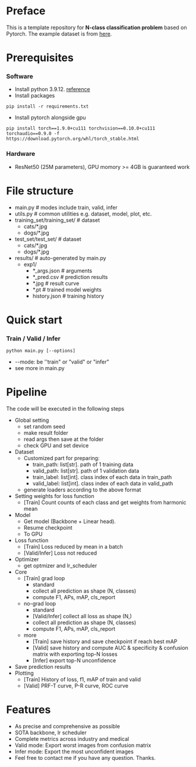 # Preface
This is a template repository for **N-class classification problem** based on Pytorch. The example dataset is from [here](https://www.kaggle.com/datasets/tongpython/cat-and-dog).

# Prerequisites
### Software
+ Install python 3.9.12. [reference](https://docs.conda.io/projects/miniconda/en/latest/)
+ Install packages
```
pip install -r requirements.txt 
```
+ Install pytorch alongside gpu
```
pip install torch==1.9.0+cu111 torchvision==0.10.0+cu111 torchaudio==0.9.0 -f https://download.pytorch.org/whl/torch_stable.html
```
### Hardware
+ ResNet50 (25M parameters), GPU momory >= 4GB is guaranteed work

# File structure
+ main.py # modes include train, valid, infer
+ utils.py # common utilities e.g. dataset, model, plot, etc.
+ training_set/training_set/ # dataset
    + cats/*.jpg
    + dogs/*.jpg
+ test_set/test_set/ # dataset
    + cats/*.jpg
    + dogs/*.jpg  
+ results/ # auto-generated by main.py
    + exp1/
        + *_args.json # arguments
        + *_pred.csv # prediction results
        + *.jpg # result curve
        + *.pt # trained model weights
        + history.json # training history

# Quick start
### Train / Valid / Infer  
```
python main.py [--options]
```
+ \--mode: be ''train" or "valid" or "infer"
+ see more in main.py

# Pipeline
The code will be executed in the following steps
+ Global setting
	+ set random seed
	+ make result folder
	+ read args then save at the folder
	+ check GPU and set device
+ Dataset
	+ Customized part for preparing:
		+ train_path: list[str]. path of 1 training data
		+ valid_path: list[str]. path of 1 validation data
		+ train_label: list[int]. class index of each data in train_path
		+ valid_label: list[int]. class index of each data in valid_path
	+ generate loaders according to the above format
+ Setting weights for loss function
	+ [Train] Count counts of each class and get weights from harmonic mean
+ Model
	+ Get model (Backbone + Linear head).
	+ Resume checkpoint
	+ To GPU
+ Loss function
	+ [Train] Loss reduced by mean in a batch
	+ [Valid/Infer] Loss not reduced
+ Optimizer
	+ get optmizer and lr_scheduler
+ Core
	+ [Train] grad loop
		+ standard
		+ collect all prediction as shape (N, classes)
		+ compute F1, APs, mAP, cls_report
	+ no-grad loop
		+ standard
		+ [Valid/Infer] collect all loss as shape (N,) 
		+ collect all prediction as shape (N, classes)
		+ compute F1, APs, mAP, cls_report
	+ more
		+ [Train] save history and save checkpoint if reach best mAP
		+ [Valid] save history and compute AUC & specificity & confusion matrix with exporting top-N losses
		+ [Infer] export top-N unconfidence
+ Save prediction results
+ Plotting
	+ [Train] History of loss, f1, mAP of train and valid
	+ [Valid] PRF-T curve, P-R curve, ROC curve

# Features
+ As precise and comprehensive as possible
+ SOTA backbone, lr scheduler
+ Complete metrics across industry and medical 
+ Valid mode: Export worst images from confusion matrix
+ Infer mode: Export the most unconfident images
+ Feel free to contact me if you have any question. Thanks.
